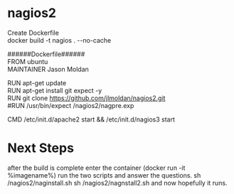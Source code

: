 # nagios2<br>
 Create Dockerfile<br>
 docker build -t nagios . --no-cache<br>

######Dockerfile######<br>
FROM ubuntu <br> 
MAINTAINER Jason Moldan<br> 

RUN apt-get update<br> 
RUN apt-get install git expect -y<br> 
RUN git clone https://github.com/jlmoldan/nagios2.git<br> 
#RUN /usr/bin/expect /nagios2/nagpre.exp<br> 

CMD /etc/init.d/apache2 start && /etc/init.d/nagios3 start<br> 

# Next Steps
after the build is complete enter the container (docker run -it %imagename%)
run the two scripts and answer the questions.
sh /nagios2/naginstall.sh
sh /nagios2/nagnstall2.sh
 and now hopefully it runs.

